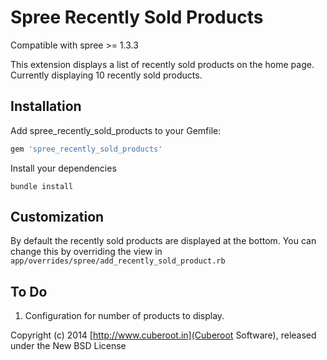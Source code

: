 Spree Recently Sold Products
=========================

Compatible with spree >= 1.3.3

This extension displays a list of recently sold products on the home
page.
Currently displaying 10 recently sold products.


Installation
------------

Add spree_recently_sold_products to your Gemfile:

```ruby
gem 'spree_recently_sold_products'
```

Install your dependencies

```shell
bundle install
```

Customization
-------------
By default the recently sold products are displayed at the bottom. You
can change this by overriding the view in `app/overrides/spree/add_recently_sold_product.rb`

To Do
-------
1. Configuration for number of products to display.

Copyright (c) 2014 [http://www.cuberoot.in](Cuberoot Software), released under the New BSD License
